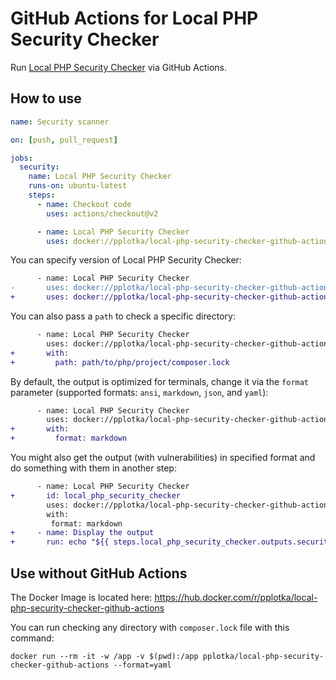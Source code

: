 # GitHub Actions for Local PHP Security Checker

Run [Local PHP Security Checker](https://github.com/fabpot/local-php-security-checker) via GitHub Actions. 

## How to use
```yaml
name: Security scanner

on: [push, pull_request]

jobs:
  security:
    name: Local PHP Security Checker
    runs-on: ubuntu-latest
    steps:
      - name: Checkout code
        uses: actions/checkout@v2

      - name: Local PHP Security Checker
        uses: docker://pplotka/local-php-security-checker-github-actions
```

You can specify version of Local PHP Security Checker:

```diff
      - name: Local PHP Security Checker
-       uses: docker://pplotka/local-php-security-checker-github-actions
+       uses: docker://pplotka/local-php-security-checker-github-actions:v1.0.0
```

You can also pass a `path` to check a specific directory:
```diff
      - name: Local PHP Security Checker
        uses: docker://pplotka/local-php-security-checker-github-actions
+       with:
+         path: path/to/php/project/composer.lock
```

By default, the output is optimized for terminals, change it via the `format` parameter (supported formats: `ansi`, `markdown`, `json`, and `yaml`):
```diff
      - name: Local PHP Security Checker
        uses: docker://pplotka/local-php-security-checker-github-actions
+       with:
+         format: markdown
```

You might also get the output (with vulnerabilities) in specified format and do something with them in another step:
```diff
      - name: Local PHP Security Checker
+       id: local_php_security_checker
        uses: docker://pplotka/local-php-security-checker-github-actions
        with:
         format: markdown
+     - name: Display the output
+       run: echo "${{ steps.local_php_security_checker.outputs.security }}"
```

## Use without GitHub Actions
The Docker Image is located here: https://hub.docker.com/r/pplotka/local-php-security-checker-github-actions

You can run checking any directory with `composer.lock` file with this command:

```shell
docker run --rm -it -w /app -v $(pwd):/app pplotka/local-php-security-checker-github-actions --format=yaml
```
